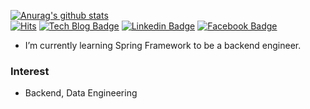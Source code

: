 [![Anurag's github stats](https://github-readme-stats.vercel.app/api?username=JaeguKim)](https://github.com/anuraghazra/github-readme-stats)  
[![Hits](https://hits.seeyoufarm.com/api/count/incr/badge.svg?url=https%3A%2F%2Fgithub.com%2FJaeguKim%2Fhit-counter)](https://hits.seeyoufarm.com)
[![Tech Blog Badge](https://img.shields.io/badge/-Tech%20blog-black?style=flat-square&logo=github&link=https://jaegukim.github.io/)](https://progdigest.blogspot.com/)
[![Linkedin Badge](https://img.shields.io/badge/-LinkedIn-blue?style=flat-square&logo=Linkedin&logoColor=white&link=https://www.linkedin.com/in/jaegukimio/)](https://www.linkedin.com/in/jaegukimio/)
[![Facebook Badge](https://img.shields.io/badge/facebook-1877f2?style=flat-square&logo=facebook&logoColor=white&link=https://www.facebook.com/jaegu.kim.9655)](https://www.facebook.com/jaegu.kim.9655)  
  
- I’m currently learning Spring Framework to be a backend engineer.  
### Interest
- Backend, Data Engineering  


